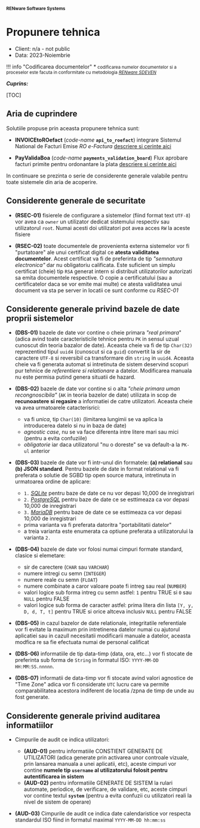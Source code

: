 <small>**RENware Software Systems**</small>



# Propunere tehnica

* Client: <!-- #NOTE hided it Kraftanlagen Romania SRL --> n/a - not public
* Data: 2023-Noiembrie

!!! info "Codificarea documentelor"
    * <small markdown="1">codificarea numelor documentelor si a proceselor este facuta in conformitate cu metodologia *[RENware SDEVEN](http://sdeven.renware.eu)*</small>

***Cuprins:***

[TOC]




## Aria de cuprindere

Solutiile propuse prin aceasta propunere tehnica sunt:

* **INVOICEtoROefact** (_code-name_ **`api_to_roefact`**) integrare Sistemul National de Facturi Emise *RO e-Factura* [descriere si cerinte aici](./110-SRE-api_to_roefact_requirements.md)

* **PayValidaBoa** (_code-name_ **`payments_validation_board`**) Flux aprobare facturi primite pentru ordonantare la plata [descriere si cerinte aici](./110-SRE-payments_validation_board_req.uirements.md)


In continuare se prezinta o serie de considerente generale valabile pentru toate sistemele din aria de acoperire.







## Considerente generale de securitate

* **(RSEC-01)** fisierele de configurare a sistemelor (fiind format text `UTF-8`) vor avea ca `owner` un utilizator dedicat sistemului respectiv sau utilizatorul `root`. Numai acesti doi utilizatori pot avea acces `RW` la aceste fisiere

* **(RSEC-02)** toate documentele de provenienta externa sistemelor vor fi "purtatoare" ale unui certificat digital ce **atesta validitatea documentelor**. Acest certificat va fi de preferinta de tip *"semnatura electronica"* dar nu obligatoriu calificata. Este suficient un simplu certificat (cheie) tip `RSA` generat intern si distribuit utilizatorilor autorizati sa emita documentele respective. O copie a certificatului (sau a certificatelor daca se vor emite mai multe) ce atesta validitatea unui document va sta pe server in locatii ce sunt conforme cu *RSEC-01*






## Considerente generale privind bazele de date proprii sistemelor

* **(DBS-01)** bazele de date vor contine o cheie primara *"real primara*" (adica avind toate caracteristicile tehnice pentru `PK` in sensul uzual cunoscut din teoria bazalor de date). Aceasta cheie va fi de tip `Char(32)` reprezentind tipul `uuid4` (cunoscut si ca `guid`) convertit la sir de caractere `UTF-8` si reversibil ca transformare din `string` in `uuid4`. Aceasta cheie va fi generata automat si intretinuta de sistem deservind scopuri pur tehnice de *referentiere si relationare* a datelor. Modificarea manuala nu este permisa putind genera situatii de hazard.

* **(DBS-02)** bazele de date vor contine si o alta *"cheie primara uman recongnoscibila"* (`AK` in teoria bazelor de date) utilizata in scop de **recunoastere si regasire** a informatiei de catre utilizatori. Aceasta cheie va avea urmatoarele catacterisrici:
    * va fi _unica_, tip `Char(10)` (limitarea lungimii se va aplica la introducerea datelo si nu in baza de date)
    * _agnostic case_, nu se va face diferenta intre litere mari sau mici (pentru a evita confuziile)
    * _obligatorie_ iar daca utilizatorul "nu o doreste" se va default-a la `PK-ul` anterior

* **(DBS-03)** bazele de date vor fi intr-unul din formatele: **(a) relational** sau **(b) JSON standard**. Pentru bazele de date in format relational va fi preferata o solutie de SGBD tip open source matura,   intretinuta in urmatoarea ordine de aplicare:
    * `1.` _[SQLite](https://www.sqlite.org/index.html)_ pentru baze de date ce nu vor depasi 10,000 de inregistrari
    * `2.` _[PostgreSQL](https://www.postgresql.org/)_ pentru baze de date ce se esttimeaza ca vor depasi 10,000 de inregistrari
    * `3.` _[MariaDB](https://mariadb.org/)_ pentru baze de date ce se esttimeaza ca vor depasi 10,000 de inregistrari
    * prima varianta va fi preferata datoritra "portabilitatii datelor"
    * a treia varianta este enumerata ca optiune preferata a utilizatorului la varianta `2.`

* **(DBS-04)** bazele de date vor folosi numai cimpuri formate standard, clasice si elemetare:
    * sir de carectere (`CHAR` sau `VARCHAR`)
    * numere intregi cu semn (`INTEGER`)
    * numere reale cu semn (`FLOAT`)
    * numere combinate a caror valoare poate fi intreg sau real (`NUMBER`)
    * valori logice sub forma intreg cu semn astfel: `1` pentru TRUE si `0` sau `NULL` pentru FALSE
    * valori logice sub forma de caracter astfel: prima litera din lista `[Y, y, D, d, T, t]` pentru TRUE si orice altceva inclusiv `NULL` pentru FALSE

* **(DBS-05)** in cazul bazelor de date relationale, integritatile referentiale vor fi evitate la maximum prin intretinerea datelor numai cu ajutorul aplicatiei sau in cazull necesitatii modificarii manuale a datelor, aceasta modfica re sa fie efectuata numai de personal calificat

* **(DBS-06)** informatiile de tip data-timp (data, ora, etc...) vor fi stocate de preferinta sub forma de `String` in formatul ISO: `YYYY-MM-DD HH:MM:SS.nnnnn`.

* **(DBS-07)** informatii de data-timp vor fi stocate avind valori agnostice de "Time Zone" adica vor fi considerate `UTC` lucru care va permite comparabilitatea acestora indiferent de locatia /zpna de timp de unde au fost generate.








## Considerente generale privind auditarea informatiilor

* Cimpurile de audit ce indica utilizatori:
    * **(AUD-01)** pentru informatiile CONSTIENT GENERATE DE UTILIZATORI (adica generate prin activarea unor controale vizuale, prin lansarea manuala a unei aplicatii, etc), aceste cimpuri vor contine **numele tip `username` al utilizatorului folosit pentru autentificarea in sistem**
    * **(AUD-02)** pentru informatiile GENERATE DE SISTEM la rulari automate, periodice, de verificare, de validare, etc, aceste cimpuri vor contine textul **`system`** (pentru a evita confuzii cu utilizatori reali la nivel de sistem de operare)

* **(AUD-03)** Cimpurile de audit ce indica date calendaristice vor respecta standardul ISO fiind in formatul maximal `YYYY-MM-DD hh:mm:ss`











